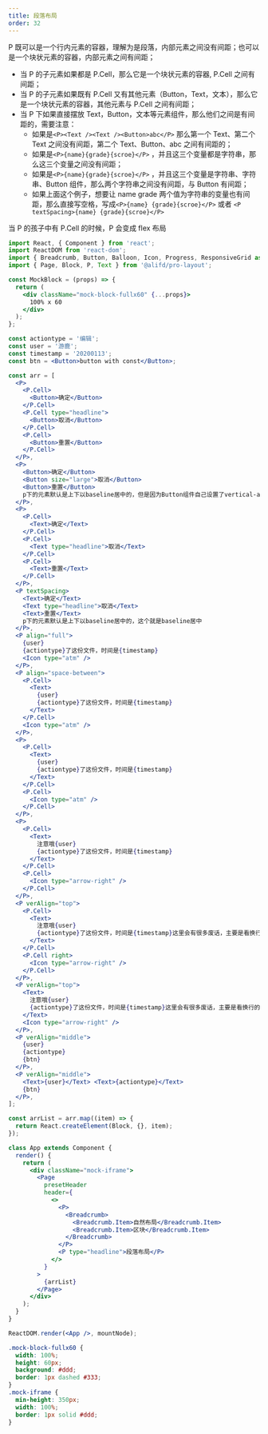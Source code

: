 ```yaml
---
title: 段落布局
order: 32
---
```


P 既可以是一个行内元素的容器，理解为是段落，内部元素之间没有间距；也可以是一个块状元素的容器，内部元素之间有间距；

- 当 P 的子元素如果都是 P.Cell，那么它是一个块状元素的容器, P.Cell 之间有间距；
- 当 P 的子元素如果既有 P.Cell 又有其他元素（Button，Text，文本），那么它是一个块状元素的容器，其他元素与 P.Cell 之间有间距；
- 当 P 下如果直接摆放 Text，Button，文本等元素组件，那么他们之间是有间距的，需要注意：
  - 如果是`<P><Text /><Text /><Button>abc</P>` 那么第一个 Text、第二个 Text 之间没有间距，第二个 Text、Button、abc 之间有间距的；
  - 如果是`<P>{name}{grade}{scroe}</P>` ，并且这三个变量都是字符串，那么这三个变量之间没有间距；
  - 如果是`<P>{name}{grade}{scroe}</P>` ，并且这三个变量是字符串、字符串、Button 组件，那么两个字符串之间没有间距，与 Button 有间距；
  - 如果上面这个例子，想要让 name grade 两个值为字符串的变量也有间距，那么直接写空格，写成`<P>{name} {grade}{scroe}</P>` 或者 `<P textSpacing>{name} {grade}{scroe}</P>`

当 P 的孩子中有 P.Cell 的时候，P 会变成 flex 布局

```jsx
import React, { Component } from 'react';
import ReactDOM from 'react-dom';
import { Breadcrumb, Button, Balloon, Icon, Progress, ResponsiveGrid as RGrid } from '@alifd/next';
import { Page, Block, P, Text } from '@alifd/pro-layout';

const MockBlock = (props) => {
  return (
    <div className="mock-block-fullx60" {...props}>
      100% x 60
    </div>
  );
};

const actiontype = '编辑';
const user = '游鹿';
const timestamp = '20200113';
const btn = <Button>button with const</Button>;

const arr = [
  <P>
    <P.Cell>
      <Button>确定</Button>
    </P.Cell>
    <P.Cell type="headline">
      <Button>取消</Button>
    </P.Cell>
    <P.Cell>
      <Button>重置</Button>
    </P.Cell>
  </P>,
  <P>
    <Button>确定</Button>
    <Button size="large">取消</Button>
    <Button>重置</Button>
    p下的元素默认是上下以baseline居中的，但是因为Button组件自己设置了vertical-align: middle,所以Button上下是middle的，当前文本是baseline的
  </P>,
  <P>
    <P.Cell>
      <Text>确定</Text>
    </P.Cell>
    <P.Cell>
      <Text type="headline">取消</Text>
    </P.Cell>
    <P.Cell>
      <Text>重置</Text>
    </P.Cell>
  </P>,
  <P textSpacing>
    <Text>确定</Text>
    <Text type="headline">取消</Text>
    <Text>重置</Text>
    p下的元素默认是上下以baseline居中的，这个就是baseline居中
  </P>,
  <P align="full">
    {user}
    {actiontype}了这份文件，时间是{timestamp}
    <Icon type="atm" />
  </P>,
  <P align="space-between">
    <P.Cell>
      <Text>
        {user}
        {actiontype}了这份文件，时间是{timestamp}
      </Text>
    </P.Cell>
    <Icon type="atm" />
  </P>,
  <P>
    <P.Cell>
      <Text>
        {user}
        {actiontype}了这份文件，时间是{timestamp}
      </Text>
    </P.Cell>
    <P.Cell>
      <Icon type="atm" />
    </P.Cell>
  </P>,
  <P>
    <P.Cell>
      <Text>
        注意哦{user}
        {actiontype}了这份文件，时间是{timestamp}
      </Text>
    </P.Cell>
    <P.Cell>
      <Icon type="arrow-right" />
    </P.Cell>
  </P>,
  <P verAlign="top">
    <P.Cell>
      <Text>
        注意哦{user}
        {actiontype}了这份文件，时间是{timestamp}这里会有很多废话，主要是看换行的效果这里会有很多废话，主要是看换行的效果这里会有很多废话，主要是看换行的效果这里会有很多废话，主要是看换行的效果这里会有很多废话，主要是看换行的效果主要是看换行的效果这里会有很多废话，主要是看换行的效果主要是看换行的效果这里会有很多废话，主要是看换行的效果主要是看换行的效果这里会有很多废话，主要是看换行的效果主要是看换行的效果主要是看换行的效果这里会有很多废话，主要是看换行的效果
      </Text>
    </P.Cell>
    <P.Cell right>
      <Icon type="arrow-right" />
    </P.Cell>
  </P>,
  <P verAlign="top">
    <Text>
      注意哦{user}
      {actiontype}了这份文件，时间是{timestamp}这里会有很多废话，主要是看换行的效果这里会有很多废话，主要是看换行的效果这里会有很多废话，主要是看换行的效果这里会有很多废话，主要是看换行的效果这里会有很多废话，主要是看换行的效果主要是看换行的效果这里会有很多废话，主要是看换行的效果主要是看换行的效果这里会有很多废话，主要是看换行的效果主要是看换行的效果这里会有很多废话，主要是看换行的效果主要是看换行的效果主要是看换行的效果这里会有很多废话，主要是看换行的效果
    </Text>
    <Icon type="arrow-right" />
  </P>,
  <P verAlign="middle">
    {user}
    {actiontype}
    {btn}
  </P>,
  <P verAlign="middle">
    <Text>{user}</Text> <Text>{actiontype}</Text>
    {btn}
  </P>,
];

const arrList = arr.map((item) => {
  return React.createElement(Block, {}, item);
});

class App extends Component {
  render() {
    return (
      <div className="mock-iframe">
        <Page
          presetHeader
          header={
            <>
              <P>
                <Breadcrumb>
                  <Breadcrumb.Item>自然布局</Breadcrumb.Item>
                  <Breadcrumb.Item>区块</Breadcrumb.Item>
                </Breadcrumb>
              </P>
              <P type="headline">段落布局</P>
            </>
          }
        >
          {arrList}
        </Page>
      </div>
    );
  }
}

ReactDOM.render(<App />, mountNode);
```

```css
.mock-block-fullx60 {
  width: 100%;
  height: 60px;
  background: #ddd;
  border: 1px dashed #333;
}
.mock-iframe {
  min-height: 350px;
  width: 100%;
  border: 1px solid #ddd;
}
```
